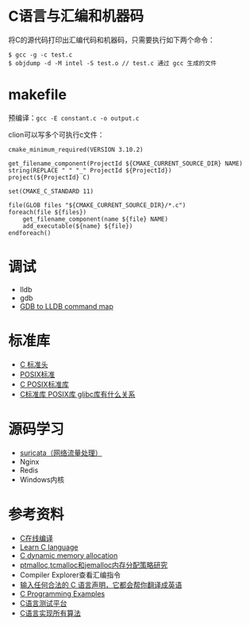 # C语言与汇编和机器码

将C的源代码打印出汇编代码和机器码，只需要执行如下两个命令：
```
$ gcc -g -c test.c
$ objdump -d -M intel -S test.o // test.c 通过 gcc 生成的文件
```

# makefile

预编译：`gcc -E constant.c -o output.c`

clion可以写多个可执行c文件：
```
cmake_minimum_required(VERSION 3.10.2)

get_filename_component(ProjectId ${CMAKE_CURRENT_SOURCE_DIR} NAME)
string(REPLACE " " "_" ProjectId ${ProjectId})
project(${ProjectId} C)

set(CMAKE_C_STANDARD 11)

file(GLOB files "${CMAKE_CURRENT_SOURCE_DIR}/*.c")
foreach(file ${files})
    get_filename_component(name ${file} NAME)
    add_executable(${name} ${file})
endforeach()
```

# 调试

- lldb
- gdb
- [GDB to LLDB command map
](https://lldb.llvm.org/use/map.html)

# 标准库

- [C 标准头](https://en.cppreference.com/w/)
- [POSIX标准](https://pubs.opengroup.org/onlinepubs/9699919799/)
- [C POSIX标准库](https://en.wikipedia.org/wiki/C_POSIX_library)
- [C标准库 POSIX库 glibc库有什么关系](https://broadgeek.com/2022/04/20/5398/)

# 源码学习

- [suricata（网络流量处理）](https://github.com/OISF/suricata)
- Nginx
- Redis
- Windows内核

# 参考资料

- [C在线编译](https://godbolt.org/)
- [Learn C language](https://www.learn-c.org/)
- [C dynamic memory allocation](https://en.wikipedia.org/wiki/C_dynamic_memory_allocation#Thread-caching_malloc_(tcmalloc))
- [ptmalloc,tcmalloc和jemalloc内存分配策略研究](https://owent.net/2013/867.html)
- Compiler Explorer查看汇编指令
- [输入任何合法的 C 语言声明，它都会帮你翻译成英语](https://cdecl.org/)
- [C Programming Examples](https://www.programiz.com/c-programming/examples)
- [C语言测试平台](https://exercism.org/tracks/c/exercises)
- [C语言实现所有算法](https://github.com/AllAlgorithms/c)